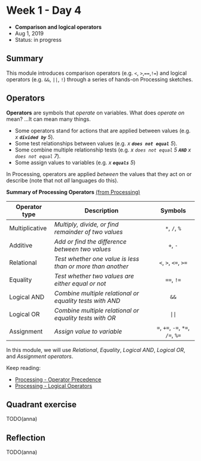 # Week 1 - Day 4

* **Comparison and logical operators** 
* Aug 1, 2019
* Status: in progress


## Summary
This module introduces comparison operators (e.g. `<`, `>`,`==`,`!=`) and logical operators (e.g. `&&`, `||`, `!`) through a series of hands-on Processing sketches.


## Operators

**Operators** are symbols that *operate* on variables. What does *operate on* mean? ...It can mean many things.

* Some operators stand for actions that are applied between values (e.g. *x **`divided by`** 5*).
* Some test relationships between values (e.g. *x **`does not equal`** 5*).
* Some combine multiple relationship tests (e.g. *x `does not equal` 5 **`AND`** x `does not equal` 7*).
* Some assign values to variables (e.g. *x **`equals`** 5*)

In Processing, operators are applied *between* the values that they act on or describe (note that not *all* languages do this).

**Summary of Processing Operators** [(from Processing)][1]

| Operator type  | Description | Symbols |
| -------------- | ----------- | :------:|
| Multiplicative | *Multiply, divide, or find remainder of two values* | `*`, `/`, `%` |
| Additive       | *Add or find the difference between two values* | `+`, `-` |
| Relational     | *Test whether one value is less than or more than another* | `<`, `>`, `<=`, `>=` |
| Equality       | *Test whether two values are either equal or not* | `==`, `!=` |
| Logical AND    | *Combine multiple relational or equality tests with AND* | `&&` |
| Logical OR     | *Combine multiple relational or equality tests with OR* | `\|\|` |
| Assignment     | *Assign value to variable* | `=`, `+=`, `-=`, `*=`, `/=`, `%=` |

In this module, we will use *Relational*, *Equality*, *Logical AND*, *Logical OR*, and *Assignment operators*.

Keep reading:
* [Processing - Operator Precedence](https://processing.org/examples/operatorprecedence.html)
* [Processing - Logical Operators](https://processing.org/examples/logicaloperators.html)


## Quadrant exercise
TODO(anna)

## Reflection
TODO(anna)


[1]: https://processing.org/examples/operatorprecedence.html
[2]: https://processing.org/examples/logicaloperators.html

